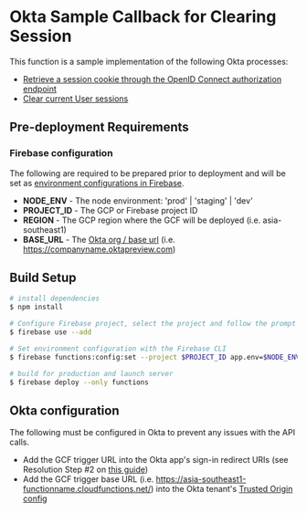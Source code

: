 # Okta Sample Callback for Clearing Session

This function is a sample implementation of the following Okta processes:

- [Retrieve a session cookie through the OpenID Connect authorization endpoint](https://developer.okta.com/docs/guides/session-cookie/main/#retrieve-a-session-cookie-through-the-openid-connect-authorization-endpoint)
- [Clear current User sessions](https://developer.okta.com/docs/reference/api/users/#clear-current-user-sessions)

## Pre-deployment Requirements

### Firebase configuration

The following are required to be prepared prior to deployment and will be set as [environment configurations in Firebase](https://firebase.google.com/docs/functions/config-env#set_environment_configuration_with_the).

- **NODE_ENV** - The node environment: 'prod' | 'staging' | 'dev'
- **PROJECT_ID** - The GCP or Firebase project ID
- **REGION** - The GCP region where the GCF will be deployed (i.e. asia-southeast1)
- **BASE_URL** - The [Okta org / base url](https://developer.okta.com/docs/concepts/okta-organizations/#org-urls) (i.e. https://companyname.oktapreview.com)

## Build Setup

```bash
# install dependencies
$ npm install

# Configure Firebase project, select the project and follow the prompt afterwards
$ firebase use --add

# Set environment configuration with the Firebase CLI
$ firebase functions:config:set --project $PROJECT_ID app.env=$NODE_ENV app.region=$REGION app.okta_base_url=$BASE_URL

# build for production and launch server
$ firebase deploy --only functions
```

## Okta configuration

The following must be configured in Okta to prevent any issues with the API calls.

- Add the GCF trigger URL into the Okta app's sign-in redirect URIs (see Resolution Step #2 on [this guide](https://support.okta.com/help/s/article/The-redirect-uri-parameter-must-be-an-absolute-URI?language=en_US))
- Add the GCF trigger base URL (i.e. https://asia-southeast1-functionname.cloudfunctions.net/) into the Okta tenant's [Trusted Origin config](https://help.okta.com/en-us/Content/Topics/Security/API-trusted-origins.htm#:~:text=Click%20Add%20Origin.,using%20the%20Okta%20session%20cookie.)
